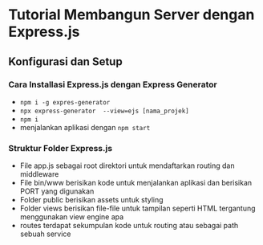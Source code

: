 # Tutorial Membangun Server dengan Express.js

## Konfigurasi dan Setup

### Cara Installasi Express.js dengan Express Generator

- `npm i -g expres-generator`
- `npx express-generator  --view=ejs [nama_projek]`
- `npm i`
- menjalankan aplikasi dengan `npm start`

### Struktur Folder Express.js

- File app.js sebagai root direktori untuk mendaftarkan routing dan middleware
- File bin/www berisikan kode untuk menjalankan aplikasi dan berisikan PORT yang digunakan
- Folder public berisikan assets untuk styling
- Folder views berisikan file-file untuk tampilan seperti HTML tergantung menggunakan view engine apa
- routes terdapat sekumpulan kode untuk routing atau sebagai path sebuah service
